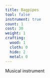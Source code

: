 ```yaml
---
title: Bagpipes
tool: false
instrument: true
count: 1
cost: 30
weight: 1
crafting:
  wood: 1
  cloth: 0
  hide: 2
  metal: 0
---
```

Musical instrument

